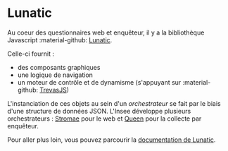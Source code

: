 # Lunatic

Au coeur des questionnaires web et enquêteur, il y a la bibliothèque Javascript :material-github: [Lunatic](https://github.com/InseeFr/Lunatic/).

Celle-ci fournit :

- des composants graphiques
- une logique de navigation
- un moteur de contrôle et de dynamisme (s'appuyant sur :material-github: [TrevasJS](https://github.com/InseeFr/Trevas-JS))

L'instanciation de ces objets au sein d'un _orchestrateur_ se fait par le biais d'une structure de données JSON. L'Insee développe plusieurs orchestrateurs : [Stromae](../orchestrateurs/web) pour le web et [Queen](../orchestrateurs/enqueteur/) pour la collecte par enquêteur.

Pour aller plus loin, vous pouvez parcourir la [documentation de Lunatic](https://inseefr.github.io/Lunatic/docs/).
